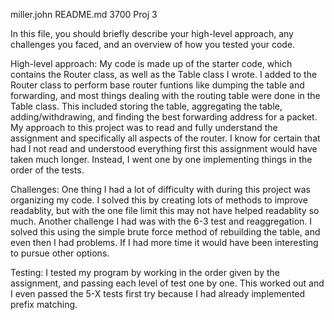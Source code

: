 miller.john 
README.md
3700 Proj 3

In this file, you should briefly describe your high-level approach, any challenges you faced, and an overview of how you tested your code.

High-level approach:
My code is made up of the starter code, which contains the Router class, as well as the Table class I wrote. I added to the Router class to perform base router funtions like dumping the table and forwarding, and most things dealing with the routing table were done in the Table class. This included storing the table, aggregating the table, adding/withdrawing, and finding the best forwarding address for a packet. My approach to this project was to read and fully understand the assignment and specifically all aspects of the router. I know for certain that had I not read and understood everything first this assignment would have taken much longer. Instead, I went one by one implementing things in the order of the tests. 

Challenges:
One thing I had a lot of difficulty with during this project was organizing my code. I solved this by creating lots of methods to improve readablity, but with the one file limit this may not have helped readablity so much. Another challenge I had was with the 6-3 test and reaggregation. I solved this using the simple brute force method of rebuilding the table, and even then I had problems. If I had more time it would have been interesting to pursue other options.

Testing:
I tested my program by working in the order given by the assignment, and passing each level of test one by one. This worked out and I even passed the 5-X tests first try because I had already implemented prefix matching.
